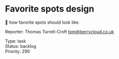 # Favorite spots design

🎨 how favorite spots should look like.

Reporter: Thomas Turrell-Croft <tom@berrycloud.co.uk>  

Type: task  
Status: backlog  
Priority: 290
